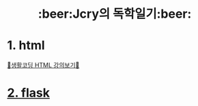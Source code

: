 <h1 align='center'> :beer:Jcry의 독학일기:beer:</h1>


# 1. html
<a href="https://www.youtube.com/playlist?list=PLuHgQVnccGMDUzDDCKW-pCZQY-MMCX5yB">:round_pushpin:생활코딩 HTML 강의보기:round_pushpin:</h3>

# 2. flask
